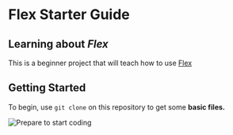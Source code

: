 # Flex Starter Guide
## Learning about *Flex* 
This is a beginner project that will teach how to use [Flex](https://www.w3schools.com/css/css3_flexbox.asp)

## Getting Started
To begin, use `git clone` on  this repository to get some **basic files.**

![Prepare to start coding](https://media.tenor.com/bQCHJwgCNuMAAAAC/kitten-cat.gif)